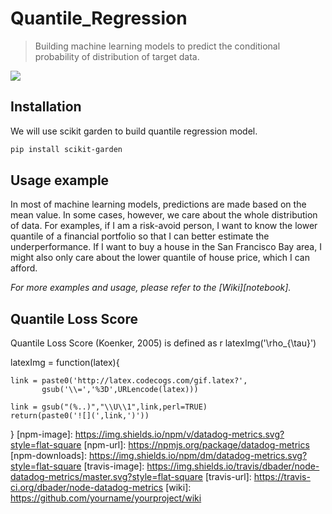 # Quantile_Regression
> Building machine learning models to predict the conditional probability of distribution of target data.



![](header.png)

## Installation

We will use scikit garden to build quantile regression model.

```sh
pip install scikit-garden
```

## Usage example

In most of machine learning models, predictions are made based on the mean value. In some cases, however, we care about the whole distribution of data. For examples, if I am a risk-avoid person, I want to know the lower quantile of a financial portfolio so that I can better estimate the underperformance. If I want to buy a house in the San Francisco Bay area, I  might also only care about the lower quantile of house price, which I can afford.

_For more examples and usage, please refer to the [Wiki][notebook]._

## Quantile Loss Score
Quantile Loss Score (Koenker, 2005) is defined as r latexImg('\rho_{\tau}')







<!-- Markdown link & img dfn's -->
latexImg = function(latex){

    link = paste0('http://latex.codecogs.com/gif.latex?',
           gsub('\\=','%3D',URLencode(latex)))

    link = gsub("(%..)","\\U\\1",link,perl=TRUE)
    return(paste0('![](',link,')'))
}
[npm-image]: https://img.shields.io/npm/v/datadog-metrics.svg?style=flat-square
[npm-url]: https://npmjs.org/package/datadog-metrics
[npm-downloads]: https://img.shields.io/npm/dm/datadog-metrics.svg?style=flat-square
[travis-image]: https://img.shields.io/travis/dbader/node-datadog-metrics/master.svg?style=flat-square
[travis-url]: https://travis-ci.org/dbader/node-datadog-metrics
[wiki]: https://github.com/yourname/yourproject/wiki
